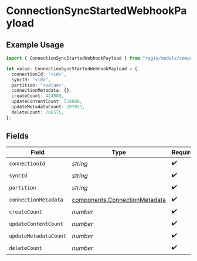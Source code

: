 # ConnectionSyncStartedWebhookPayload

## Example Usage

```typescript
import { ConnectionSyncStartedWebhookPayload } from "ragie/models/components";

let value: ConnectionSyncStartedWebhookPayload = {
  connectionId: "<id>",
  syncId: "<id>",
  partition: "<value>",
  connectionMetadata: {},
  createCount: 424089,
  updateContentCount: 554688,
  updateMetadataCount: 287051,
  deleteCount: 706575,
};
```

## Fields

| Field                                                                          | Type                                                                           | Required                                                                       | Description                                                                    |
| ------------------------------------------------------------------------------ | ------------------------------------------------------------------------------ | ------------------------------------------------------------------------------ | ------------------------------------------------------------------------------ |
| `connectionId`                                                                 | *string*                                                                       | :heavy_check_mark:                                                             | N/A                                                                            |
| `syncId`                                                                       | *string*                                                                       | :heavy_check_mark:                                                             | N/A                                                                            |
| `partition`                                                                    | *string*                                                                       | :heavy_check_mark:                                                             | N/A                                                                            |
| `connectionMetadata`                                                           | [components.ConnectionMetadata](../../models/components/connectionmetadata.md) | :heavy_check_mark:                                                             | N/A                                                                            |
| `createCount`                                                                  | *number*                                                                       | :heavy_check_mark:                                                             | N/A                                                                            |
| `updateContentCount`                                                           | *number*                                                                       | :heavy_check_mark:                                                             | N/A                                                                            |
| `updateMetadataCount`                                                          | *number*                                                                       | :heavy_check_mark:                                                             | N/A                                                                            |
| `deleteCount`                                                                  | *number*                                                                       | :heavy_check_mark:                                                             | N/A                                                                            |
